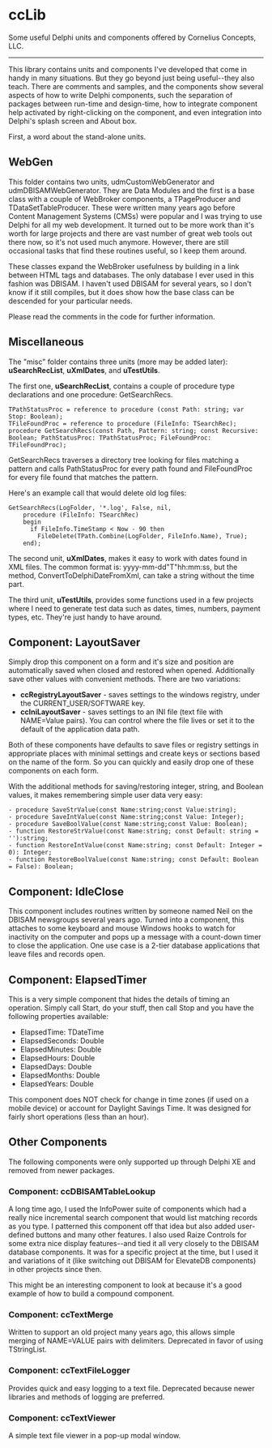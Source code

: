 # ccLib


Some useful Delphi units and components offered by Cornelius Concepts, LLC.

----------

This library contains units and components I've developed that come in handy in many situations. But they go beyond just being useful--they also teach. There are comments and samples, and the components show several aspects of how to write Delphi components, such the separation of packages between run-time and design-time, how to integrate component help activated by right-clicking on the component, and even integration into Delphi's splash screen and About box. 

First, a word about the stand-alone units.

## WebGen

This folder contains two units, udmCustomWebGenerator and udmDBISAMWebGenerator. They are Data Modules and the first is a base class with a couple of WebBroker components, a TPageProducer and TDataSetTableProducer. These were written many years ago before Content Management Systems (CMSs) were popular and I was trying to use Delphi for all my web development. It turned out to be more work than it's worth for large projects and there are vast number of great web tools out there now, so it's not used much anymore.  However, there are still occasional tasks that find these routines useful, so I keep them around. 

These classes expand the WebBroker usefulness by building in a link between HTML tags and databases. The only database I ever used in this fashion was DBISAM. I haven't used DBISAM for several years, so I don't know if it still compiles, but it does show how the base class can be descended for your particular needs.

Please read the comments in the code for further information.

## Miscellaneous

The "misc" folder contains three units (more may be added later): **uSearchRecList**, **uXmlDates**, and **uTestUtils**. 

The first one, **uSearchRecList**, contains a couple of procedure type declarations and one procedure: GetSearchRecs.

    TPathStatusProc = reference to procedure (const Path: string; var Stop: Boolean);
	TFileFoundProc = reference to procedure (FileInfo: TSearchRec);
	procedure GetSearchRecs(const Path, Pattern: string; const Recursive: Boolean; PathStatusProc: TPathStatusProc; FileFoundProc: TFileFoundProc);

GetSearchRecs traverses a directory tree looking for files matching a pattern and calls PathStatusProc for every path found and FileFoundProc for every file found that matches the pattern.

Here's an example call that would delete old log files:

    GetSearchRecs(LogFolder, '*.log', False, nil, 
		procedure (FileInfo: TSearchRec)
		begin
		  if FileInfo.TimeStamp < Now - 90 then
			FileDelete(TPath.Combine(LogFolder, FileInfo.Name), True);
		end);

The second unit, **uXmlDates**, makes it easy to work with dates found in XML files. The common format is: yyyy-mm-dd"T"hh:mm:ss, but the method, ConvertToDelphiDateFromXml, can take a string without the time part.

The third unit, **uTestUtils**, provides some functions used in a few projects where I need to generate test data such as dates, times, numbers, payment types, etc.  They're just handy to have around.

## Component: LayoutSaver

Simply drop this component on a form and it's size and position are automatically saved when closed and restored when opened. Additionally save other values with convenient methods. There are two variations:

* **ccRegistryLayoutSaver** - saves settings to the windows registry, under the CURRENT_USER/SOFTWARE key.
* **ccIniLayoutSaver** - saves settings to an INI file (text file with NAME=Value pairs). You can control where the file lives or set it to the default of the application data path.

Both of these components have defaults to save files or registry settings in appropriate places with minimal settings and create keys or sections based on the name of the form. So you can quickly and easily drop one of these components on each form.

With the additional methods for saving/restoring integer, string, and Boolean values, it makes remembering simple user data very easy:

    - procedure SaveStrValue(const Name:string;const Value:string); 
    - procedure SaveIntValue(const Name:string;const Value: Integer); 
    - procedure SaveBoolValue(const Name:string;const Value: Boolean); 
    - function RestoreStrValue(const Name:string; const Default: string = ''):string; 
    - function RestoreIntValue(const Name:string; const Default: Integer = 0): Integer; 
    - function RestoreBoolValue(const Name:string; const Default: Boolean = False): Boolean;

## Component: IdleClose

This component includes routines written by someone named Neil on the DBISAM newsgroups several years ago. Turned into a component, this attaches to some keyboard and mouse Windows hooks to watch for inactivity on the computer and pops up a message with a count-down timer to close the application.  One use case is a 2-tier database applications that leave files and records open.

## Component: ElapsedTimer

This is a very simple component that hides the details of timing an operation.  Simply call Start, do your stuff, then call Stop and you have the following properties available:

* ElapsedTime: TDateTime
* ElapsedSeconds: Double
* ElapsedMinutes: Double
* ElapsedHours: Double
* ElapsedDays: Double
* ElapsedMonths: Double
* ElapsedYears: Double

This component does NOT check for change in time zones (if used on a mobile device) or account for Daylight Savings Time. It was designed for fairly short operations (less than an hour). 

## Other Components

The following components were only supported up through Delphi XE and removed from newer packages.

### Component: ccDBISAMTableLookup

A long time ago, I used the InfoPower suite of components which had a really nice incremental search component that would list matching records as you type.  I patterned this component off that idea but also added user-defined buttons and many other features. I also used Raize Controls for some extra nice display features--and tied it all very closely to the DBISAM database components. It was for a specific project at the time, but I used it and variations of it (like switching out DBISAM for ElevateDB components) in other projects since then.

This might be an interesting component to look at because it's a good example of how to build a compound component.

### Component: ccTextMerge

Written to support an old project many years ago, this allows simple merging of NAME=VALUE pairs with delimiters. Deprecated in favor of using TStringList.

### Component: ccTextFileLogger

Provides quick and easy logging to a text file. Deprecated because newer libraries and methods of logging are preferred.

### Component: ccTextViewer

A simple text file viewer in a pop-up modal window.
